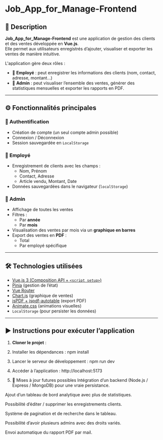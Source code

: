 # Job_App_for_Manage-Frontend


## 📝 Description

**Job_App_for_Manage-Frontend** est une application de gestion des clients et des ventes développée en **Vue.js**.  
Elle permet aux utilisateurs enregistrés d’ajouter, visualiser et exporter les ventes de manière intuitive.

L'application gère deux rôles :

- 👤 **Employé** : peut enregistrer les informations des clients (nom, contact, adresse, montant…)
- 👑 **Admin** : peut visualiser l’ensemble des ventes, générer des statistiques mensuelles et exporter les rapports en PDF.

---

## ⚙️ Fonctionnalités principales

### 🔐 Authentification

- Création de compte (un seul compte admin possible)
- Connexion / Déconnexion
- Session sauvegardée en `LocalStorage`

### 👤 Employé

- Enregistrement de clients avec les champs :
  - Nom, Prénom
  - Contact, Adresse
  - Article vendu, Montant, Date
- Données sauvegardées dans le navigateur (`localStorage`)

### 👑 Admin

- Affichage de toutes les ventes
- Filtres :
  - Par **année**
  - Par **mois**
- Visualisation des ventes par mois via un **graphique en barres**
- Export des ventes en **PDF** :
  - Total
  - Par employé spécifique

---

## 🛠️ Technologies utilisées

- [Vue.js 3 (Composition API + `<script setup>`)](https://vuejs.org/)
- [Pinia](https://pinia.vuejs.org/) (gestion de l’état)
- [Vue Router](https://router.vuejs.org/)
- [Chart.js](https://www.chartjs.org/) (graphique de ventes)
- [jsPDF + jspdf-autotable](https://github.com/parallax/jsPDF) (export PDF)
- [Animate.css](https://animate.style/) (animations visuelles)
- `LocalStorage` (pour persister les données)

---

## ▶️ Instructions pour exécuter l’application



1. **Cloner le projet** :



2. Installer les dépendances :
   npm install
   


3. Lancer le serveur de développement :
   npm run dev


4. Accéder à l’application :
   http://localhost:5173



5. 🔮 Mises à jour futures possibles
Intégration d’un backend (Node.js / Express / MongoDB) pour une vraie persistance.

Ajout d’un tableau de bord analytique avec plus de statistiques.

Possibilité d’éditer / supprimer les enregistrements clients.

Système de pagination et de recherche dans le tableau.

Possibilité d’avoir plusieurs admins avec des droits variés.

Envoi automatique du rapport PDF par mail.

